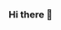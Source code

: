 ### Hi there 👋

<!--
**MeghanaBotu/MeghanaBotu** is a ✨ _special_ ✨ repository because its `README.md` (this file) appears on your GitHub profile.


My name is Meghana Botu. Welcome to my profile!

I am a recent **Graduate from Arizona State University**. I completed my** Masters in Information Systems, and Bachelor’s in Computer Science from GITAM(Vizag, India)**. I am originally from Vizag, India and am currently based out of Tempe, AZ, USA. Over time, I have served many positions of responsibilities like **Student Assistant  at ASU, Volunteer at ISA(Indian Student Association), Associate Software Engineer at Informatica, Bangalore, **member of NSS and IEEE at GITAM. Having my educational journey in technical fields, I have gradually expanded my horizon ijn various field such as **Java, JavaScript, CSS, HTML,ETL, Python, SQL & NoSQL Linux, APIs, Data**. I believe in life-long learning and often find myself trying out a hand at different tools and technologies. I served as an Associate Software Engineer at Informatica, specializing in the utilization of the Data Quality ETL tool. With a solid foundation in Software Engineering and Data analysis, my focus was on harnessing my technical proficiency and adept problem-solving abilities to create resilient and scalable software solutions. Apart from this, I love cooking what I love and take interest in knowing history.
Here are some highlights about me:

•	Currently working on building a career in the fields of Software Engineering and Data Engineering.
•	There are some of my cool projects listed in this GitHub, please feel free to check them out!:)
•	How to reach me: 
o	Email: mbotu@asu.edu
o	LinkedIn: https://www.linkedin.com/in/meghana-botu-041420177/ 


Here are some ideas to get you started:

- 🔭 I’m currently working on ...
- 🌱 I’m currently learning ...
- 👯 I’m looking to collaborate on ...
- 🤔 I’m looking for help with ...
- 💬 Ask me about ...
- 📫 How to reach me: ...
- 😄 Pronouns: ...
- ⚡ Fun fact: ...
-->
